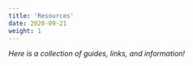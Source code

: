 ```yaml
---
title: 'Resources'
date: 2020-09-21
weight: 1
---
```


*Here is a collection of guides, links, and information!*